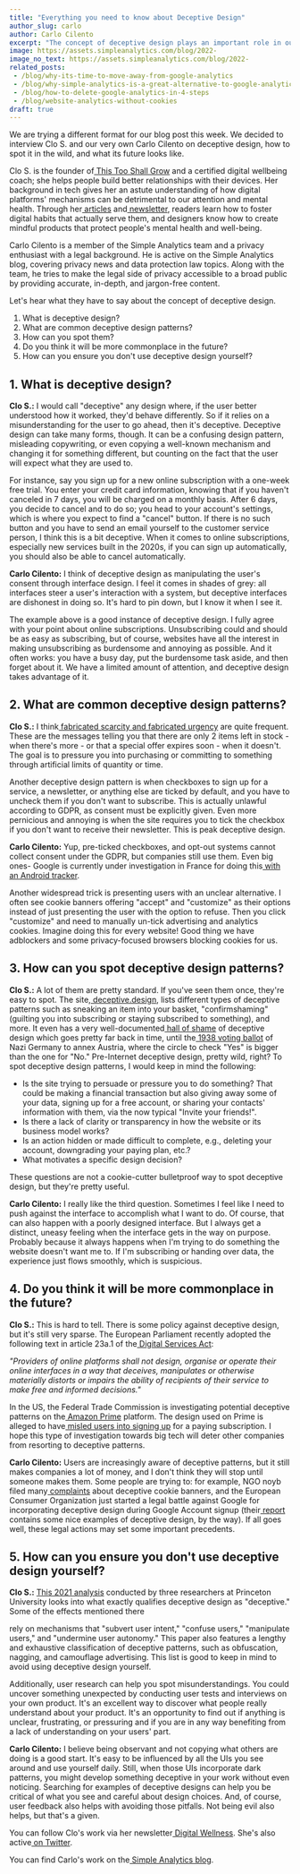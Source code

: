 ```yaml
---
title: "Everything you need to know about Deceptive Design"
author_slug: carlo
author: Carlo Cilento
excerpt: "The concept of deceptive design plays an important role in our digital lives, but what is it exactly and how can you spot it"
image: https://assets.simpleanalytics.com/blog/2022-
image_no_text: https://assets.simpleanalytics.com/blog/2022-
related_posts:
 - /blog/why-its-time-to-move-away-from-google-analytics
 - /blog/why-simple-analytics-is-a-great-alternative-to-google-analytics
 - /blog/how-to-delete-google-analytics-in-4-steps
 - /blog/website-analytics-without-cookies
draft: true
---
```


We are trying a different format for our blog post this week. We decided to interview Clo S. and our very own Carlo Cilento on deceptive design, how to spot it in the wild, and what its future looks like.

Clo S. is the founder of[  This Too Shall Grow](https://thistooshallgrow.com/) and a certified digital wellbeing coach; she helps people build better relationships with their devices. Her background in tech gives her an astute understanding of how digital platforms' mechanisms can be detrimental to our attention and mental health. Through her[  articles](https://thistooshallgrow.com/) and[  newsletter](https://thistooshallgrow.com/newsletter), readers learn how to foster digital habits that actually serve them, and designers know how to create mindful products that protect people's mental health and well-being.

Carlo Cilento is a member of the Simple Analytics team and a privacy enthusiast with a legal background. He is active on the Simple Analytics blog, covering privacy news and data protection law topics. Along with the team, he tries to make the legal side of privacy accessible to a broad public by providing accurate, in-depth, and jargon-free content.

Let's hear what they have to say about the concept of deceptive design.

1.  What is deceptive design?
2.  What are common deceptive design patterns?
3.  How can you spot them?
4.  Do you think it will be more commonplace in the future?
5.  How can you ensure you don't use deceptive design yourself?

## 1. What is deceptive design?

**Clo S.:**
I would call "deceptive" any design where, if the user better understood how it worked, they'd behave differently. So if it relies on a misunderstanding for the user to go ahead, then it's deceptive. Deceptive design can take many forms, though. It can be a confusing design pattern, misleading copywriting, or even copying a well-known mechanism and changing it for something different, but counting on the fact that the user will expect what they are used to.

For instance, say you sign up for a new online subscription with a one-week free trial. You enter your credit card information, knowing that if you haven't canceled in 7 days, you will be charged on a monthly basis. After 6 days, you decide to cancel and to do so; you head to your account's settings, which is where you expect to find a "cancel" button. If there is no such button and you have to send an email yourself to the customer service person, I think this is a bit deceptive. When it comes to online subscriptions, especially new services built in the 2020s, if you can sign up automatically, you should also be able to cancel automatically.

**Carlo Cilento:**
I think of deceptive design as manipulating the user's consent through interface design. I feel it comes in shades of grey: all interfaces steer a user's interaction with a system, but deceptive interfaces are dishonest in doing so. It's hard to pin down, but I know it when I see it.

The example above is a good instance of deceptive design. I fully agree with your point about online subscriptions. Unsubscribing could and should be as easy as subscribing, but of course, websites have all the interest in making unsubscribing as burdensome and annoying as possible. And it often works: you have a busy day, put the burdensome task aside, and then forget about it. We have a limited amount of attention, and deceptive design takes advantage of it.

## 2. What are common deceptive design patterns? 

**Clo S.:**
I think[  fabricated scarcity and fabricated urgency](https://thistooshallgrow.com/blog/design-internet-addiction) are quite frequent. These are the messages telling you that there are only 2 items left in stock - when there's more - or that a special offer expires soon - when it doesn't. The goal is to pressure you into purchasing or committing to something through artificial limits of quantity or time.

Another deceptive design pattern is when checkboxes to sign up for a service, a newsletter, or anything else are ticked by default, and you have to uncheck them if you don't want to subscribe. This is actually unlawful according to GDPR, as consent must be explicitly given. Even more pernicious and annoying is when the site requires you to tick the checkbox if you don't want to receive their newsletter. This is peak deceptive design.

**Carlo Cilento:**
Yup, pre-ticked checkboxes, and opt-out systems cannot collect consent under the GDPR, but companies still use them. Even big ones- Google is currently under investigation in France for doing this[  with an Android tracker](https://noyb.eu/en/buy-phone-get-tracker-unauthorized-tracking-code-illegally-installed-android-phones).

Another widespread trick is presenting users with an unclear alternative. I often see cookie banners offering "accept" and "customize" as their options instead of just presenting the user with the option to refuse. Then you click "customize" and need to manually un-tick advertising and analytics cookies. Imagine doing this for every website! Good thing we have adblockers and some privacy-focused browsers blocking cookies for us.

## 3. How can you spot deceptive design patterns?

**Clo S.:**
A lot of them are pretty standard. If you've seen them once, they're easy to spot. The site,[  deceptive.design](https://www.deceptive.design/), lists different types of deceptive patterns such as sneaking an item into your basket, "confirmshaming" (guilting you into subscribing or staying subscribed to something), and more. It even has a very well-documented[  hall of shame](https://www.deceptive.design/hall-of-shame/all) of deceptive design which goes pretty far back in time, until the[  1938 voting ballot](https://darkpatterns.uxp2.com/pattern/national-socialist-germany-anschluss-of-austria-ballot/) of Nazi Germany to annex Austria, where the circle to check "Yes" is bigger than the one for "No." Pre-Internet deceptive design, pretty wild, right? To spot deceptive design patterns, I would keep in mind the following:

-   Is the site trying to persuade or pressure you to do something? That could be making a financial transaction but also giving away some of your data, signing up for a free account, or sharing your contacts' information with them, via the now typical "Invite your friends!".
-   Is there a lack of clarity or transparency in how the website or its business model works?
-   Is an action hidden or made difficult to complete, e.g., deleting your account, downgrading your paying plan, etc.?
-   What motivates a specific design decision?

These questions are not a cookie-cutter bulletproof way to spot deceptive design, but they're pretty useful.

**Carlo Cilento:**
I really like the third question. Sometimes I feel like I need to push against the interface to accomplish what I want to do. Of course, that can also happen with a poorly designed interface. But I always get a distinct, uneasy feeling when the interface gets in the way on purpose. Probably because it always happens when I'm trying to do something the website doesn't want me to. If I'm subscribing or handing over data, the experience just flows smoothly, which is suspicious.

## 4. Do you think it will be more commonplace in the future?

**Clo S.:**
This is hard to tell. There is some policy against deceptive design, but it's still very sparse. The European Parliament recently adopted the following text in article 23a.1 of the[  Digital Services Act](https://www.europarl.europa.eu/doceo/document/TA-9-2022-0269_EN.html):

*"Providers of online platforms shall not design, organise or operate their online interfaces in a way that deceives, manipulates or otherwise materially distorts or impairs the ability of recipients of their service to make free and informed decisions."*

In the US, the Federal Trade Commission is investigating potential deceptive patterns on the[  Amazon Prime](https://epic.org/ftc-investigation-into-amazon-prime-dark-patterns-intensifies/) platform. The design used on Prime is alleged to have[  misled users into signing up](https://www.businessinsider.com/ftc-requests-jeff-bezos-amazon-executives-disappearing-messages-prime-investigation-2022-8?r=US&IR=T) for a paying subscription. I hope this type of investigation towards big tech will deter other companies from resorting to deceptive patterns.

**Carlo Cilento:**
Users are increasingly aware of deceptive patterns, but it still makes companies a lot of money, and I don't think they will stop until someone makes them. Some people are trying to: for example, NGO noyb filed many[  complaints](https://noyb.eu/en/project/cookie-banners) about deceptive cookie banners, and the European Consumer Organization just started a legal battle against Google for incorporating deceptive design during Google Account signup (their[  report](https://www.beuc.eu/reports/fast-track-surveillance-how-google-makes-privacy-hard-choice-summary) contains some nice examples of deceptive design, by the way). If all goes well, these legal actions may set some important precedents.

## 5. How can you ensure you don't use deceptive design yourself?

**Clo S.:**
[This 2021 analysis](https://arxiv.org/pdf/2101.04843.pdf) conducted by three researchers at Princeton University looks into what exactly qualifies deceptive design as "deceptive." Some of the effects mentioned there

rely on mechanisms that "subvert user intent," "confuse users," "manipulate users," and "undermine user autonomy." This paper also features a lengthy and exhaustive classification of deceptive patterns, such as obfuscation, nagging, and camouflage advertising. This list is good to keep in mind to avoid using deceptive design yourself.

Additionally, user research can help you spot misunderstandings. You could uncover something unexpected by conducting user tests and interviews on your own product. It's an excellent way to discover what people really understand about your product. It's an opportunity to find out if anything is unclear, frustrating, or pressuring and if you are in any way benefiting from a lack of understanding on your users' part.

**Carlo Cilento:**
I believe being observant and not copying what others are doing is a good start. It's easy to be influenced by all the UIs you see around and use yourself daily. Still, when those UIs incorporate dark patterns, you might develop something deceptive in your work without even noticing. Searching for examples of deceptive designs can help you be critical of what you see and careful about design choices. And, of course, user feedback also helps with avoiding those pitfalls. Not being evil also helps, but that's a given.


You can follow Clo's work via her newsletter[  Digital Wellness](https://thistooshallgrow.com/newsletter). She's also active[  on Twitter](https://twitter.com/Clo__S).

You can find Carlo's work on the[  Simple Analytics blog](https://www.simpleanalytics.com/blog).
